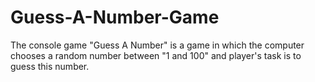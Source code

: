 # Guess-A-Number-Game
The console game "Guess A Number" is a game in which the computer chooses a random number between "1 and 100" and player's task is to guess this number.
